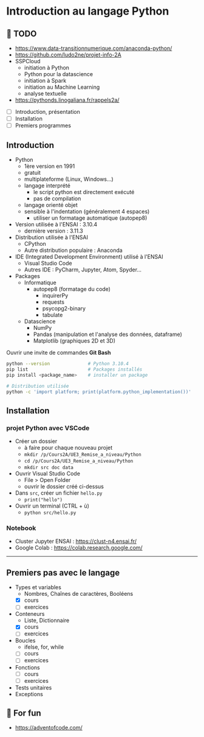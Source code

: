 # Introduction au langage Python

## :construction: TODO

* <https://www.data-transitionnumerique.com/anaconda-python/>
* <https://github.com/ludo2ne/projet-info-2A>
* SSPCloud
  * initiation à Python
  * Python pour la datascience
  * initiation à Spark
  * initiation au Machine Learning
  * analyse textuelle
* <https://pythonds.linogaliana.fr/rappels2a/>
* [ ] Introduction, présentation
* [ ] Installation
* [ ] Premiers programmes

## Introduction

* Python
  * 1ère version en 1991
  * gratuit
  * multiplateforme (Linux, Windows...)
  * langage interprété
    * le script python est directement exécuté
    * pas de compilation
  * langage orienté objet
  * sensible à l'indentation (généralement 4 espaces)
    * utiliser un formatage automatique (autopep8)
* Version utilisée à l'ENSAI : 3.10.4
  * dernière version : 3.11.3
* Distribution utilisée à l'ENSAI
  * CPython
  * Autre distribution populaire : Anaconda
* IDE (Integrated Development Environment) utilisé à l'ENSAI
  * Visual Studio Code
  * Autres IDE : PyCharm, Jupyter, Atom, Spyder...
* Packages
  * Informatique
    * autopep8 (formatage du code)
      * inquirerPy
      * requests
      * psycopg2-binary
      * tabulate
  * Datascience
    * NumPy
    * Pandas (manipulation et l'analyse des données, dataframe)
    * Matplotlib (graphiques 2D et 3D)

Ouvrir une invite de commandes **Git Bash**

```bash
python --version              # Python 3.10.4 
pip list                      # Packages installés
pip install <package_name>    # installer un package

# Distribution utilisée
python -c 'import platform; print(platform.python_implementation())'
```

## Installation

### projet Python avec VSCode

* Créer un dossier
  * à faire pour chaque nouveau projet
  * `mkdir /p/Cours2A/UE3_Remise_a_niveau/Python`
  * `cd /p/Cours2A/UE3_Remise_a_niveau/Python`
  * `mkdir src doc data`
* Ouvrir Visual Studio Code
  * File > Open Folder
  * ouvrir le dossier créé ci-dessus
* Dans `src`, créer un fichier `hello.py`
  * `print("hello")`
* Ouvrir un terminal (CTRL + ù)
  * `python src/hello.py`

### Notebook

* Cluster Jupyter ENSAI : <https://clust-n4.ensai.fr/>
* Google Colab : <https://colab.research.google.com/>

---

## Premiers pas avec le langage

* Types et variables
  * Nombres, Chaînes de caractères, Booléens
  * [x] cours
  * [ ] exercices
* Conteneurs
  * Liste, Dictionnaire
  * [x] cours
  * [ ] exercices
* Boucles
  * ifelse, for, while
  * [ ] cours
  * [ ] exercices
* Fonctions
  * [ ] cours
  * [ ] exercices
* Tests unitaires
* Exceptions

## :game_die: For fun

* <https://adventofcode.com/>
